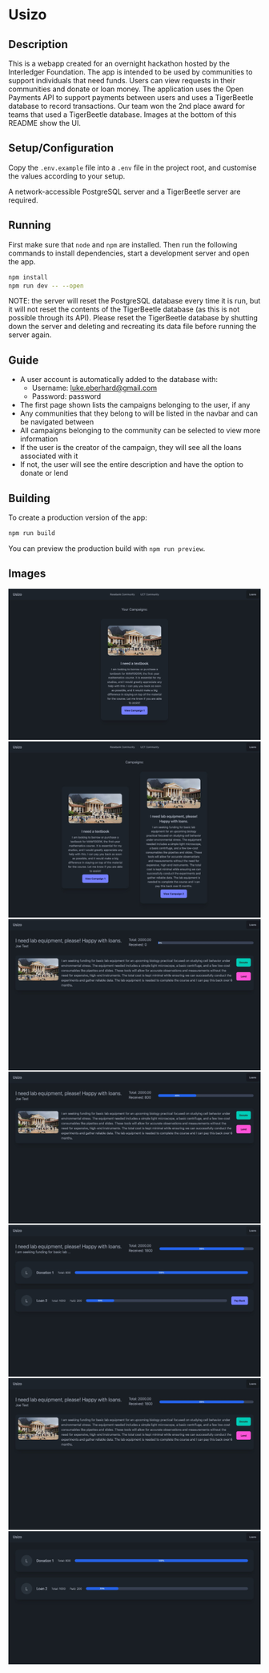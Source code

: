 # Usizo

## Description

This is a webapp created for an overnight hackathon hosted by the Interledger Foundation. The app is intended to be used by communities to support individuals that need funds. Users can view requests in their communities and donate or loan money. The application uses the Open Payments API to support payments between users and uses a TigerBeetle database to record transactions. Our team won the 2nd place award for teams that used a TigerBeetle database. Images at the bottom of this README show the UI.

## Setup/Configuration

Copy the `.env.example` file into a `.env` file in the project root, and customise the values according to your setup.

A network-accessible PostgreSQL server and a TigerBeetle server are required.

## Running

First make sure that `node` and `npm` are installed. Then run the following commands to install dependencies, start a development server and open the app.

```bash
npm install
npm run dev -- --open
```

NOTE: the server will reset the PostgreSQL database every time it is run, but it will not reset the contents of the TigerBeetle database (as this is not possible through its API). Please reset the TigerBeetle database by shutting down the server and deleting and recreating its data file before running the server again.

## Guide

* A user account is automatically added to the database with:
  * Username: luke.eberhard@gmail.com
  * Password: password
* The first page shown lists the campaigns belonging to the user, if any
* Any communities that they belong to will be listed in the navbar and can be navigated between
* All campaigns belonging to the community can be selected to view more information
* If the user is the creator of the campaign, they will see all the loans associated with it
* If not, the user will see the entire description and have the option to donate or lend

## Building

To create a production version of the app:

```bash
npm run build
```

You can preview the production build with `npm run preview`.

## Images

![A user's campaigns](images/i2.jpeg)
![Campaigns in a community](images/i1.jpeg)
![A campaign for lab equipment](images/i7.jpeg)
![A campaign that is partially paid](images/i3.jpeg)
![A view of a campaign's loans and donations](images/i5.jpeg)
![A view showing the payments reflecting for a campaign](images/i6.jpeg)
![A user's loans](images/i4.jpeg)

